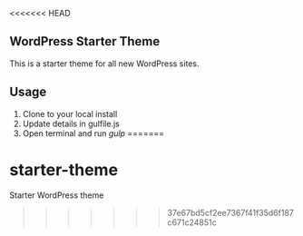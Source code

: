 <<<<<<< HEAD
## WordPress Starter Theme

This is a starter theme for all new WordPress sites.

## Usage

1. Clone to your local install
2. Update details in gulfile.js
3. Open terminal and run *gulp*
=======
# starter-theme
Starter WordPress theme
>>>>>>> 37e67bd5cf2ee7367f41f35d6f187c671c24851c
